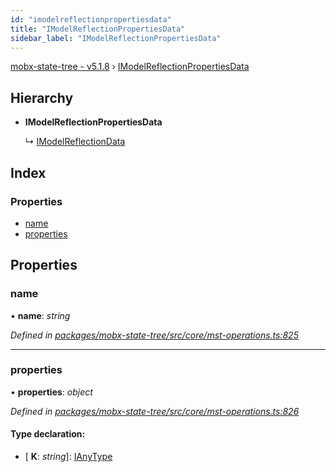 ```yaml
---
id: "imodelreflectionpropertiesdata"
title: "IModelReflectionPropertiesData"
sidebar_label: "IModelReflectionPropertiesData"
---
```


[mobx-state-tree - v5.1.8](../index.md) › [IModelReflectionPropertiesData](imodelreflectionpropertiesdata.md)

## Hierarchy

* **IModelReflectionPropertiesData**

  ↳ [IModelReflectionData](imodelreflectiondata.md)

## Index

### Properties

* [name](imodelreflectionpropertiesdata.md#name)
* [properties](imodelreflectionpropertiesdata.md#properties)

## Properties

###  name

• **name**: *string*

*Defined in [packages/mobx-state-tree/src/core/mst-operations.ts:825](https://github.com/mobxjs/mobx-state-tree/blob/279154a4/packages/mobx-state-tree/src/core/mst-operations.ts#L825)*

___

###  properties

• **properties**: *object*

*Defined in [packages/mobx-state-tree/src/core/mst-operations.ts:826](https://github.com/mobxjs/mobx-state-tree/blob/279154a4/packages/mobx-state-tree/src/core/mst-operations.ts#L826)*

#### Type declaration:

* \[ **K**: *string*\]: [IAnyType](ianytype.md)
